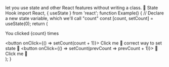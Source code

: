 let you use state and other React features without writing a class.
📌 State Hook
import React, { useState } from 'react';
function Example() {
  // Declare a new state variable, which we'll call "count"
  const [count, setCount] = useState(0);
  return (
    <div>
      <p>You clicked {count} times</p>
      <button onClick={() => setCount(count + 1)}>
        Click me
      </button>
📌 correct way to set state
📌      <button onClick={() => setCount(prevCount => prevCount + 1)}>
📌       Click me
📌    </button>
    </div>
  );
}
